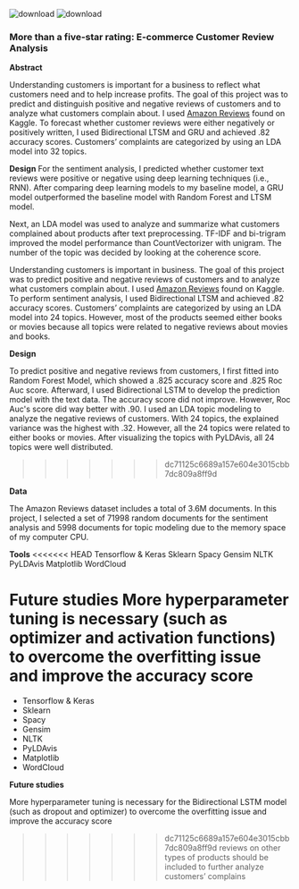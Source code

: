 ![download](https://user-images.githubusercontent.com/68982975/160054636-d3b66d29-2feb-493f-bd56-00b4092d5c30.jpeg) ![download](https://user-images.githubusercontent.com/68982975/160054523-034b2c5c-4bb6-4667-9db4-70d275fc95f0.png)


### More than a five-star rating: E-commerce Customer Review Analysis




**Abstract**

Understanding customers is important for a business to reflect what customers need and to help increase profits. The goal of this project was to predict and distinguish positive and negative reviews of customers and to analyze what customers complain about. I used [Amazon Reviews](https://www.kaggle.com/datasets/kritanjalijain/amazon-reviews) found on Kaggle. To forecast whether customer reviews were either negatively or positively written,  I used Bidirectional LTSM and GRU and achieved .82 accuracy scores. Customers’ complaints are categorized by using an LDA model into 32 topics. 

**Design**
For the sentiment analysis, I predicted whether customer text reviews were positive or negative using deep learning techniques (i.e., RNN). After comparing deep learning models to my baseline model, a GRU model outperformed the baseline model with Random Forest and LTSM model. 

Next, an LDA model was used to analyze and summarize what customers complained about products after text preprocessing. TF-IDF and bi-trigram improved the model performance than CountVectorizer with unigram. The number of the topic was decided by looking at the coherence score. 

Understanding customers is important in business. The goal of this project was to predict positive and negative reviews of customers and to analyze what customers complain about. I used [Amazon Reviews](https://www.kaggle.com/datasets/kritanjalijain/amazon-reviews) found on Kaggle. To perform sentiment analysis, I used Bidirectional LTSM and achieved .82 accuracy scores. Customers’ complaints are categorized by using an LDA model into 24 topics. However, most of the products seemed either books or movies because all topics were related to negative reviews about movies and books.


**Design**

To predict positive and negative reviews from customers, I first fitted into Random Forest Model, which showed a .825 accuracy score and .825 Roc Auc score. Afterward, I used Bidirectional LSTM to develop the prediction model with the text data. The accuracy score did not improve. However, Roc Auc's score did way better with .90.  I used an LDA topic modeling to analyze the negative reviews of customers. With 24 topics, the explained variance was the highest with .32. However, all the 24 topics were related to either books or movies. After visualizing the topics with PyLDAvis, all 24 topics were well distributed. 
>>>>>>> dc71125c6689a157e604e3015cbb7dc809a8ff9d


**Data**

The Amazon Reviews dataset includes a total of 3.6M documents. In this project, I selected a set of 71998 random documents for the sentiment analysis and 5998 documents for topic modeling due to the memory space of my computer CPU.


**Tools**
<<<<<<< HEAD
Tensorflow & Keras 
Sklearn
Spacy 
Gensim
NLTK
PyLDAvis
Matplotlib
WordCloud

**Future studies**
More hyperparameter tuning is necessary (such as optimizer and activation functions) to overcome the overfitting issue and improve the accuracy score
=======
- Tensorflow & Keras 
- Sklearn
- Spacy 
- Gensim
- NLTK
- PyLDAvis
- Matplotlib
- WordCloud

**Future studies**

More hyperparameter tuning is necessary for the Bidirectional LSTM model (such as dropout and optimizer) to overcome the overfitting issue and improve the accuracy score
>>>>>>> dc71125c6689a157e604e3015cbb7dc809a8ff9d
reviews on other types of products should be included to further analyze customers’ complains
